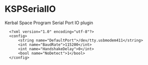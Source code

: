 # KSPSerialIO
Kerbal Space Program Serial Port IO plugin

```
  <?xml version="1.0" encoding="utf-8"?>
  <config>
      <string name="DefaultPort">/dev/tty.usbmodem411</string>
      <int name="BaudRate">115200</int>
      <int name="HandshakeDelay">0</int>
      <bool name="NoDetect">1</bool>
  </config>
```
